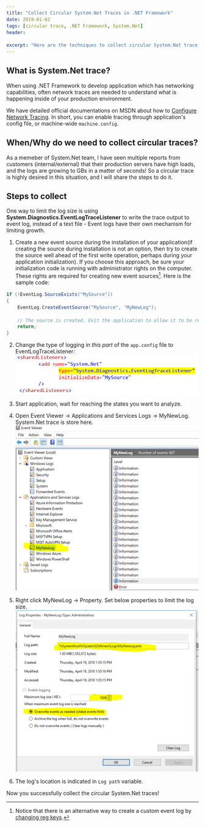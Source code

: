 ```yaml
---
title: "Collect Circular System.Net Traces in .NET Framework"
date: 2019-01-02
tags: [circular trace, .NET Framework, System.Net]
header:

excerpt: "Here are the techniques to collect circular System.Net trace."
---
```


## What is System.Net trace?

When using .NET Framework to develop application which has networking capabilities, often network traces are needed to understand what is happening inside of your production environment.

We have detailed official documentations on MSDN about how to [Configure Network Tracing](https://docs.microsoft.com/en-us/dotnet/framework/network-programming/how-to-configure-network-tracing). In short, you can enable tracing through application's config file, or machine-wide `machine.config`.

## When/Why do we need to collect circular traces?

As a memeber of System.Net team, I have seen multiple reports from customers (internal/external) that their production servers have high loads, and the logs are growing to GBs in a matter of seconds! So a circular trace is highly desired in this situation, and I will share the steps to do it.

## Steps to collect

One way to limit the log size is using **System.Diagnostics.EventLogTraceListener** to write the trace output to event log, instead of a text file - Event logs have their own mechanism for limiting growth.

1. Create a new event source during the installation of your application(if creating the source during installation is not an option, then try to create the source well ahead of the first write operation, perhaps during your application initialization). If you choose this approach, be sure your initialization code is running with administrator rights on the computer. These rights are required for creating new event sources[^1]. Here is the sample code:
```c#
if (!EventLog.SourceExists("MySource"))
{
    EventLog.CreateEventSource("MySource", "MyNewLog");
                
    // The source is created. Exit the application to allow it to be registered. 
    return;
}
```

2. Change the type of logging in *this part* of the `app.config` file to EventLogTraceListener:
![MyNewLog](\assets\post_pics\trace3.png)

3. Start application, wait for reaching the states you want to analyze.

4. Open Event Viewer -> Applications and Services Logs -> MyNewLog. System.Net trace is store here.
![MyNewLog](\assets\post_pics\trace1.png)

5. Right click MyNewLog -> Property. Set below properties to limit the log size.
![MyNewLog](\assets\post_pics\trace2.png)

6. The log's location is indicated in `Log path` variable.

Now you successfully collect the circular System.Net traces!

[^1]: Notice that there is an alternative way to create a custom event log by [changing reg keys](http://www.jasonsamuel.com/2010/01/08/creating-a-custom-event-log-under-event-viewer-to-log-server-events/).